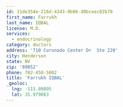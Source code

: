 ```yaml
---
id: 11de354e-216d-4343-9b06-d0bceec02b70
first_name: Farrukh
last_name: IQBAL
license: M.D.
services:
  - endocrinology
category: doctors
address: '710 Coronado Center Dr  Ste 220'
city: Henderson
state: NV
zip: '89052'
phone: 702-450-5002
title: 'Farrukh IQBAL'
_geoloc:
  lng: -115.09895
  lat: 35.979863
---
```

